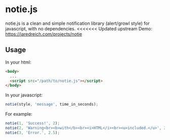 # notie.js

notie.js is a clean and simple notification library (alert/growl style) for javascript, with no dependencies.
<<<<<<< Updated upstream
Demo: https://jaredreich.com/projects/notie

## Usage
In your html:
```html
<body>
  ...
  <script src="/path/to/notie.js"></script>
</body>
```
In your javascript:
```javascript
notie(style, 'message', time_in_seconds);
```
For example:
```javascript
notie(1, 'Success!', 2);
notie(2, 'Warning<br><b>with</b><br><i>HTML</i><br><u>included.</u>', 2);
notie(3, 'Error.', 2.5);
```

